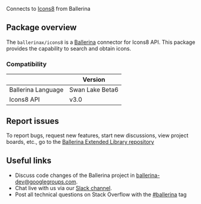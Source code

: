 Connects to [Icons8](https://developers.icons8.com/docs/getting-started) from Ballerina

## Package overview
The `ballerinax/icons8` is a [Ballerina](https://ballerina.io/) connector for Icons8 API.
This package provides the capability to search and obtain icons.

### Compatibility
|                    | Version         |
|--------------------|-----------------|
| Ballerina Language | Swan Lake Beta6 | 
| Icons8 API         | v3.0            |

## Report issues
To report bugs, request new features, start new discussions, view project boards, etc., go to the [Ballerina Extended Library repository](https://github.com/ballerina-platform/ballerina-extended-library)

## Useful links
- Discuss code changes of the Ballerina project in [ballerina-dev@googlegroups.com](mailto:ballerina-dev@googlegroups.com).
- Chat live with us via our [Slack channel](https://ballerina.io/community/slack/).
- Post all technical questions on Stack Overflow with the [#ballerina](https://stackoverflow.com/questions/tagged/ballerina) tag
